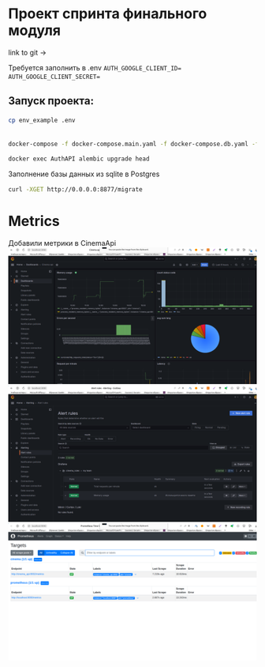 # Проект спринта финального модуля

link to git -> 

Требуется заполнить в .env
`AUTH_GOOGLE_CLIENT_ID=`
`AUTH_GOOGLE_CLIENT_SECRET=`

## Запуск проекта:
```bash
cp env_example .env
```


```bash

docker-compose -f docker-compose.main.yaml -f docker-compose.db.yaml -f docker-compose.elk.yaml up --build
```


```bash
docker exec AuthAPI alembic upgrade head 
```
Заполнение базы данных из sqlite в Postgres

```bash
curl -XGET http://0.0.0.0:8877/migrate
```

# Metrics
Добавили метрики в CinemaApi
![img.png](img.png)
![img_1.png](img_1.png)
![img_2.png](img_2.png)